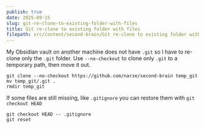 ```yaml
---
publish: true
date: 2025-09-15
slug: git-re-clone-to-existing-folder-with-files
title: Git re-clone to existing folder with files
filepath: src/content/second-brain/Git re-clone to existing folder with files.md
---
```


My Obsidian vault on another machine does not have `.git` so I have to re-clone only the `.git` folder. Use `--no-checkout` to clone only `.git` to a temporary path, then move it out.

```shell
git clone --no-checkout https://github.com/narze/second-brain temp_git
mv temp_git/.git .
rmdir temp_git
```

If some files are still missing, like `.gitignore` you can restore them with `git checkout HEAD`

```shell
git checkout HEAD -- .gitignore
git reset
```
